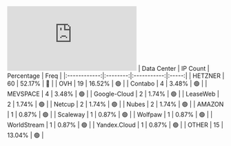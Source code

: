 ![Diagramm](https://github.com/obajay/StateSync-snapshots/blob/main/Projects/Jackal/1/README.md)
| Data Center | IP Count | Percentage | Freq |
|:------------:|:--------:|:-----------:|:-----:|
| HETZNER | 60 | 52.17% | 🔴 |
| OVH | 19 | 16.52% | 🟢 |
| Contabo | 4 | 3.48% | 🟢 |
| MEVSPACE | 4 | 3.48% | 🟢 |
| Google-Cloud | 2 | 1.74% | 🟢 |
| LeaseWeb | 2 | 1.74% | 🟢 |
| Netcup | 2 | 1.74% | 🟢 |
| Nubes | 2 | 1.74% | 🟢 |
| AMAZON | 1 | 0.87% | 🟢 |
| Scaleway | 1 | 0.87% | 🟢 |
| Wolfpaw | 1 | 0.87% | 🟢 |
| WorldStream | 1 | 0.87% | 🟢 |
| Yandex.Cloud | 1 | 0.87% | 🟢 |
| OTHER | 15 | 13.04% | 🟢 |
